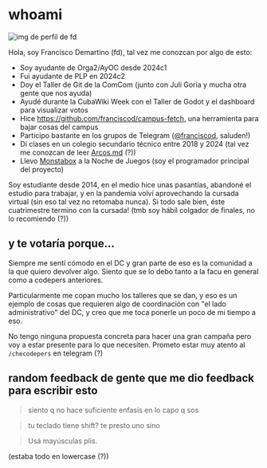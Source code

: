 # whoami

![img de perfil de fd](https://avatars.githubusercontent.com/u/726447?s=96&v=4)

Hola, soy Francisco Demartino (fd), tal vez me conozcan por algo de esto:

- Soy ayudante de Orga2/AyOC desde 2024c1
- Fui ayudante de PLP en 2024c2
- Doy el Taller de Git de la ComCom (junto con Juli Goria y mucha otra gente que nos ayuda)
- Ayudé durante la CubaWiki Week con el Taller de Godot y el dashboard para visualizar votos
- Hice https://github.com/franciscod/campus-fetch, una herramienta para bajar cosas del campus
- Participo bastante en los grupos de Telegram ([@franciscod](https://t.me/franciscod), saluden!)
- Di clases en un colegio secundario técnico entre 2018 y 2024 (tal vez me conozcan de leer [Arcos.md](Arcos.md) (?))
- Llevo [Monstabox](https://atkombi.com/monstabox) a la Noche de Juegos (soy el programador principal del proyecto)

Soy estudiante desde 2014, en el medio hice unas pasantías, abandoné el estudio
para trabajar, y en la pandemia volví aprovechando la cursada virtual (sin eso
tal vez no retomaba nunca). Si todo sale bien, éste cuatrimestre termino con la
cursada! (tmb soy hábil colgador de finales, no lo recomiendo (?))


## y te votaría porque...

Siempre me sentí cómodo en el DC y gran parte de eso es la comunidad a la que quiero devolver algo. Siento que se lo debo tanto a la facu en general como a codepers anteriores.

Particularmente me copan mucho los talleres que se dan, y eso es un ejemplo de cosas que requieren algo de coordinación con "el lado administrativo" del DC, y creo que me toca ponerle un poco de mi tiempo a eso.

No tengo ninguna propuesta concreta para hacer una gran campaña pero voy a estar presente para lo que necesiten. Prometo estar muy atento al `/checodepers` en telegram (?)


## random feedback de gente que me dio feedback para escribir esto

> siento q no hace suficiente enfasis en lo capo q sos

> tu teclado tiene shift? te presto uno sino

> Usá mayúsculas plis.

(estaba todo en lowercase (?))

